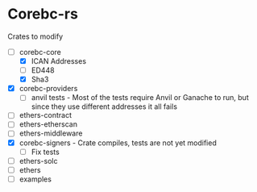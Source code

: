 # Corebc-rs

Crates to modify

- [ ] corebc-core
  - [x] ICAN Addresses
  - [ ] ED448
  - [x] Sha3
- [x] corebc-providers
  - [ ] anvil tests - Most of the tests require Anvil or Ganache to run, but since they use different addresses it all fails
- [ ] ethers-contract
- [ ] ethers-etherscan
- [ ] ethers-middleware
- [x] corebc-signers - Crate compiles, tests are not yet modified
  - [ ] Fix tests
- [ ] ethers-solc
- [ ] ethers
- [ ] examples
